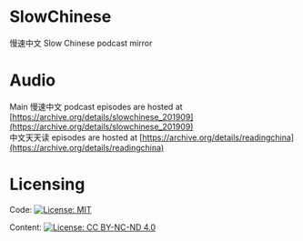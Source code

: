 # SlowChinese
慢速中文 Slow Chinese podcast mirror

# Audio
Main 慢速中文 podcast episodes are hosted at [https://archive.org/details/slowchinese_201909](https://archive.org/details/slowchinese_201909)  
中文天天读 episodes are hosted at [https://archive.org/details/readingchina](https://archive.org/details/readingchina)  

# Licensing 
Code: [![License: MIT](https://img.shields.io/badge/License-MIT-yellow.svg)](https://opensource.org/licenses/MIT)

Content: [![License: CC BY-NC-ND 4.0](https://img.shields.io/badge/License-CC%20BY--NC--ND%204.0-lightgrey.svg)](https://creativecommons.org/licenses/by-nc-nd/4.0/)
